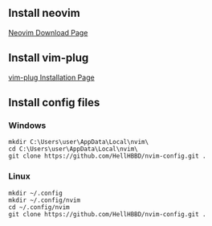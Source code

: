 ## Install neovim

[Neovim Download Page](https://github.com/neovim/neovim/wiki/Installing-Neovim#install-from-download)

## Install vim-plug

[vim-plug Installation Page](https://github.com/junegunn/vim-plug#neovim)

## Install config files

### Windows

```
mkdir C:\Users\user\AppData\Local\nvim\
cd C:\Users\user\AppData\Local\nvim\
git clone https://github.com/HellHBBD/nvim-config.git .
```

### Linux

```
mkdir ~/.config
mkdir ~/.config/nvim
cd ~/.config/nvim
git clone https://github.com/HellHBBD/nvim-config.git .
```
